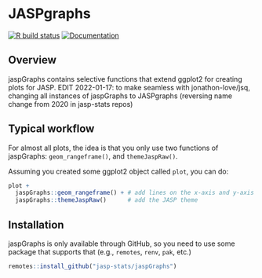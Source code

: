 # JASPgraphs

[![R build status](https://github.com/jasp-stats/jaspGraphs/workflows/R-CMD-check/badge.svg)](https://github.com/jasp-stats/jaspGraphs/actions)
[![Documentation](https://img.shields.io/badge/doc-latest-blue.svg)](https://vandenman.github.io/jaspGraphs)


## Overview

jaspGraphs contains selective functions that extend ggplot2 for creating plots for JASP.
EDIT 2022-01-17: to make seamless with jonathon-love/jsq, changing all instances of jaspGraphs to JASPgraphs (reversing name change from 2020 in jasp-stats repos)

## Typical workflow

For almost all plots, the idea is that you only use two functions of jaspGraphs: `geom_rangeframe()`, and `themeJaspRaw()`.

Assuming you created some ggplot2 object called `plot`, you can do:
```r
plot +
  jaspGraphs::geom_rangeframe() + # add lines on the x-axis and y-axis
  jaspGraphs::themeJaspRaw()      # add the JASP theme
```

## Installation
jaspGraphs is only available through GitHub, so you need to use some package that supports that (e.g., `remotes`, `renv`, `pak`, etc.)
```r
remotes::install_github("jasp-stats/jaspGraphs")
```
